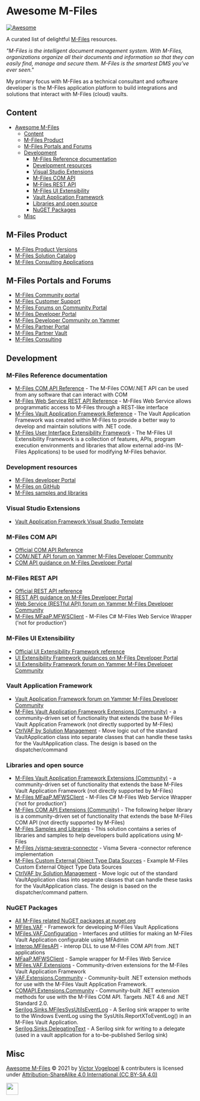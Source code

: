 # Awesome M-Files
[![Awesome](https://cdn.rawgit.com/sindresorhus/awesome/d7305f38d29fed78fa85652e3a63e154dd8e8829/media/badge.svg)](https://github.com/sindresorhus/awesome)

A curated list of delightful [M-Files](https://m-files.com) resources.

*"M-Files is the intelligent document management system. With M-Files, organizations organize all their documents and information so that they can easily find, manage and secure them. M-Files is the smartest DMS you’ve ever seen."*

My primary focus with M-Files as a technical consultant and software developer is the M-Files application platform to build integrations and solutions that interact with M-Files (cloud) vaults.

## Content

- [Awesome M-Files](#awesome-m-files)
  - [Content](#content)
  - [M-Files Product](#m-files-product)
  - [M-Files Portals and Forums](#m-files-portals-and-forums)
  - [Development](#development)
    - [M-Files Reference documentation](#m-files-reference-documentation)
    - [Development resources](#development-resources)
    - [Visual Studio Extensions](#visual-studio-extensions)
    - [M-Files COM API](#m-files-com-api)
    - [M-Files REST API](#m-files-rest-api)
    - [M-Files UI Extensibility](#m-files-ui-extensibility)
    - [Vault Application Framework](#vault-application-framework)
    - [Libraries and open source](#libraries-and-open-source)
    - [NuGET Packages](#nuget-packages)
  - [Misc](#misc)

## M-Files Product

- [M-Files Product Versions](https://www.m-files.com/products/product-editions/)
- [M-Files Solution Catalog](https://catalog.m-files.com/)
- [M-Files Consulting Applications](https://consulting.m-files.com/doku.php?id=list_applications)

## M-Files Portals and Forums

- [M-Files Community portal](https://community.m-files.com/)
- [M-Files Customer Support](https://m-files.force.com/)
- [M-Files Forums on Community Portal](https://community.m-files.com/forums-1552881334/)
- [M-Files Developer Portal](https://developer.m-files.com/) 
- [M-Files Developer Community on Yammer](https://www.yammer.com/m-filesdevelopercommunity/#/home)
- [M-Files Partner Portal](https://partners.m-files.com/)
- [M-Files Partner Vault](https://partners.cloudvault.m-files.com/)
- [M-Files Consulting](https://consulting.m-files.com)

## Development

### M-Files Reference documentation

- [M-Files COM API Reference](https://www.m-files.com/api/documentation/index.html) - The M-Files COM/.NET API can be used from any software that can interact with COM
- [M-Files Web Service REST API Reference](https://developer.m-files.com/APIs/REST-API/Reference/) - M-Files Web Service allows programmatic access to M-Files through a REST-like interface
- [M-Files Vault Application Framework Reference](https://developer.m-files.com/Frameworks/Vault-Application-Framework/Reference/html/c62ba15d-1642-2388-5fca-022279440967.htm) - The Vault Application Framework was created within M-Files to provide a better way to develop and maintain solutions with .NET code.
- [M-Files User Interface Extensibility Framework](https://www.m-files.com/UI_Extensibility_Framework/#FrontPage.html) - The M-Files UI Extensibility Framework is a collection of features, APIs, program execution environments and libraries that allow external add-ins (M-Files Applications) to be used for modifying M-Files behavior.

### Development resources

- [M-Files developer Portal](https://developer.m-files.com/)
- [M-Files on GitHub](https://github.com/m-files)
- [M-Files samples and libraries](https://github.com/M-Files/MFilesSamplesAndLibraries)

### Visual Studio Extensions

- [Vault Application Framework Visual Studio Template](https://marketplace.visualstudio.com/items?itemName=M-Files.MFilesVisualStudioExtensions)

### M-Files COM API

- [Official COM API Reference](https://www.m-files.com/api/documentation/index.html)
- [COM/.NET API forum on Yammer M-Files Developer Community](https://www.yammer.com/m-filesdevelopercommunity/#/threads/inGroup?type=in_group&feedId=10800111&view=all)
- [COM API guidance on M-Files Developer Portal](https://developer.m-files.com/APIs/COM-API/)

### M-Files REST API

- [Official REST API reference](https://developer.m-files.com/APIs/REST-API/Reference/)
- [REST API guidance on M-Files Developer Portal](https://developer.m-files.com/APIs/REST-API/)
- [Web Service (RESTful API) forum on Yammer M-Files Developer Community](https://www.yammer.com/m-filesdevelopercommunity/#/threads/inGroup?type=in_group&feedId=10799863&view=all)
- [M-Files MFaaP.MFWSClient](https://github.com/M-Files/Libraries.MFWSClient) - M-Files C# M-Files Web Service Wrapper ('not for production')

### M-Files UI Extensibility
- [Official UI Extensibility Framework reference](https://www.m-files.com/UI_Extensibility_Framework/#FrontPage.html)
- [UI Extensibility Framework guidances on M-Files Developer Portal](https://developer.m-files.com/Frameworks/User-Interface-Extensibility-Framework/)
- [UI Extensibility Framework forum on Yammer M-Files Developer Community](https://www.yammer.com/m-filesdevelopercommunity/#/threads/inGroup?type=in_group&feedId=10799853&view=all)

### Vault Application Framework
- [Vault Application Framework forum on Yammer M-Files Developer Community](https://www.yammer.com/m-filesdevelopercommunity/#/threads/inGroup?type=in_group&feedId=10799870)
- [M-Files Vault Application Framework Extensions (Community)](https://github.com/M-Files/VAF.Extensions.Community) - a community-driven set of functionality that extends the base M-Files Vault Application Framework (not directly supported by M-Files)
- [CtrlVAF by Solution Management](https://github.com/Solution-Management/CtrlVAF) - Move logic out of the standard VaultApplication class into separate classes that can handle these tasks for the VaultApplication class. The design is based on the dispatcher/command 

### Libraries and open source

- [M-Files Vault Application Framework Extensions (Community)](https://github.com/M-Files/VAF.Extensions.Community) - a community-driven set of functionality that extends the base M-Files Vault Application Framework (not directly supported by M-Files)
- [M-Files MFaaP.MFWSClient](https://github.com/M-Files/Libraries.MFWSClient) - M-Files C# M-Files Web Service Wrapper ('not for production')
- [M-Files COM API Extensions (Community)](https://github.com/M-Files/COMAPI.Extensions.Community) - The following helper library is a community-driven set of functionality that extends the base M-Files COM API (not directly supported by M-Files)
- [M-Files Samples and Libraries](https://github.com/M-Files/MFilesSamplesAndLibraries) - This solution contains a series of libraries and samples to help developers build applications using M-Files
- [M-Files /visma-severa-connector](https://github.com/M-Files/visma-severa-connector) - Visma Severa -connector reference implementation
- [M-Files Custom External Object Type Data Sources](https://github.com/M-Files/Samples.CustomExternalObjectTypeDataSources) - Example M-Files Custom External Object Type Data Sources
- [CtrlVAF by Solution Management](https://github.com/Solution-Management/CtrlVAF) - Move logic out of the standard VaultApplication class into separate classes that can handle these tasks for the VaultApplication class. The design is based on the dispatcher/command pattern.

### NuGET Packages

- [All M-Files related NuGET packages at nuget.org](https://www.nuget.org/packages?q=mfiles)
- [MFiles.VAF](https://www.nuget.org/packages/MFiles.VAF/) - Framework for developing M-Files Vault Applications
- [MFiles.VAF.Configuration](https://www.nuget.org/packages/MFiles.VAF.Configuration/) - Interfaces and utilities for making an M-Files Vault Application configurable using MFAdmin
- [Interop.MFilesAPI](https://www.nuget.org/packages/Interop.MFilesAPI/) - interop DLL to use M-Files COM API from .NET applications
- [MFaaP.MFWSClient](https://www.nuget.org/packages/MFaaP.MFWSClient) - Sample wrapper for M-Files Web Service
- [MFiles.VAF.Extensions](https://www.nuget.org/packages/MFiles.VAF.Extensions/) - Community-driven extensions for the M-Files Vault Application Framework
- [VAF.Extensions.Community](https://github.com/M-Files/VAF.Extensions.Community) - Community-built .NET extension methods for use with the M-Files Vault Application Framework.
- [COMAPI.Extensions.Community](https://github.com/M-Files/COMAPI.Extensions.Community) - Community-built .NET extension methods for use with the M-Files COM API. Targets .NET 4.6 and .NET Standard 2.0.
- [Serilog.Sinks.MFilesSysUtilsEventLog](https://github.com/serilog-contrib/Serilog.Sinks.MFilesSysUtilsEventLog) - A Serilog sink wrapper to write to the Windows EventLog using the SysUtils.ReportXToEventLog() in an M-Files Vault Application.
- [Serilog.Sinks.DelegatingText](https://github.com/serilog-contrib/Serilog.Sinks.DelegatingText) - A Serilog sink for writing to a delegate (used in a vault application for a to-be-published Serilog sink)

## Misc

[Awesome M-Files](https://github.com/victorvogelpoel/awesome-m-files) © 2021 by [Victor Vogelpoel](https://victorvogelpoel.nl) & contributers is licensed under [Attribution-ShareAlike 4.0 International (CC BY-SA 4.0)](https://creativecommons.org/licenses/by-sa/4.0/)

<img src="https://mirrors.creativecommons.org/presskit/buttons/88x31/png/by-sa.png" height="32"/>
